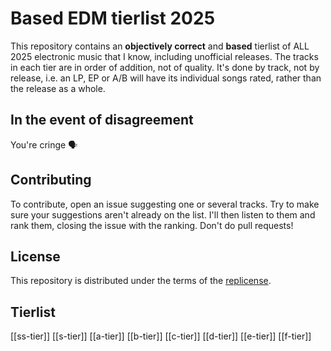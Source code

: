 # Based EDM tierlist 2025
This repository contains an **objectively correct** and **based** tierlist of ALL 2025 electronic music that I know, including unofficial releases. The tracks in each tier are in order of addition, not of quality. It's done by track, not by release, i.e. an LP, EP or A/B will have its individual songs rated, rather than the release as a whole.

## In the event of disagreement
You're cringe 🗣️

## Contributing
To contribute, open an issue suggesting one or several tracks. Try to make sure your suggestions aren't already on the list. I'll then listen to them and rank them, closing the issue with the ranking. Don't do pull requests!

## License
This repository is distributed under the terms of the [replicense](https://github.com/JuxGD/replicense).

## Tierlist
[[ss-tier]]
[[s-tier]]
[[a-tier]]
[[b-tier]]
[[c-tier]]
[[d-tier]]
[[e-tier]]
[[f-tier]]
